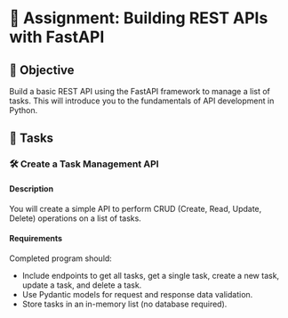 # 📘 Assignment: Building REST APIs with FastAPI

## 🎯 Objective

Build a basic REST API using the FastAPI framework to manage a list of tasks. This will introduce you to the fundamentals of API development in Python.

## 📝 Tasks

### 🛠️ Create a Task Management API

#### Description
You will create a simple API to perform CRUD (Create, Read, Update, Delete) operations on a list of tasks.

#### Requirements
Completed program should:

- Include endpoints to get all tasks, get a single task, create a new task, update a task, and delete a task.
- Use Pydantic models for request and response data validation.
- Store tasks in an in-memory list (no database required).
